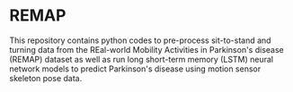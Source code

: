 # REMAP
This repository contains python codes to pre-process sit-to-stand and turning data from the REal-world Mobility Activities in Parkinson's disease (REMAP) dataset as well as run long short-term memory (LSTM) neural network models to predict Parkinson's disease using motion sensor skeleton pose data.
